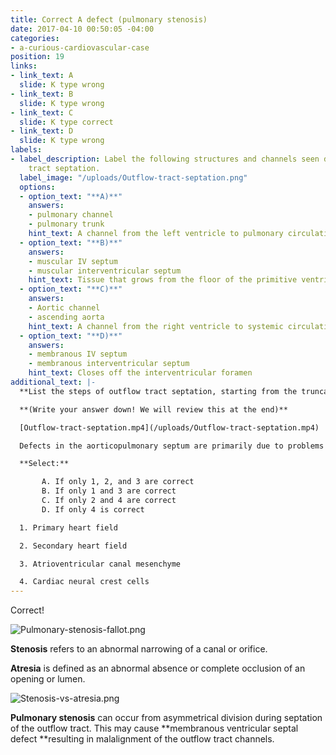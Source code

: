 ```yaml
---
title: Correct A defect (pulmonary stenosis)
date: 2017-04-10 00:50:05 -04:00
categories:
- a-curious-cardiovascular-case
position: 19
links:
- link_text: A
  slide: K type wrong
- link_text: B
  slide: K type wrong
- link_text: C
  slide: K type correct
- link_text: D
  slide: K type wrong
labels:
- label_description: Label the following structures and channels seen during outflow
    tract septation.
  label_image: "/uploads/Outflow-tract-septation.png"
  options:
  - option_text: "**A)**"
    answers:
    - pulmonary channel
    - pulmonary trunk
    hint_text: A channel from the left ventricle to pulmonary circulation
  - option_text: "**B)**"
    answers:
    - muscular IV septum
    - muscular interventricular septum
    hint_text: Tissue that grows from the floor of the primitive ventricle
  - option_text: "**C)**"
    answers:
    - Aortic channel
    - ascending aorta
    hint_text: A channel from the right ventricle to systemic circulation
  - option_text: "**D)**"
    answers:
    - membranous IV septum
    - membranous interventricular septum
    hint_text: Closes off the interventricular foramen
additional_text: |-
  **List the steps of outflow tract septation, starting from the truncal ridges (cushions) and ending with a complete interventricular septum.**

  **(Write your answer down! We will review this at the end)**

  [Outflow-tract-septation.mp4](/uploads/Outflow-tract-septation.mp4)

  Defects in the aorticopulmonary septum are primarily due to problems with which of the following?

  **Select:**

       A. If only 1, 2, and 3 are correct
       B. If only 1 and 3 are correct
       C. If only 2 and 4 are correct
       D. If only 4 is correct

  1. Primary heart field

  2. Secondary heart field

  3. Atrioventricular canal mesenchyme

  4. Cardiac neural crest cells
---
```


Correct!

![Pulmonary-stenosis-fallot.png](/uploads/Pulmonary-stenosis-fallot.png)

**Stenosis** refers to an abnormal narrowing of a canal or orifice.

**Atresia** is defined as an abnormal absence or complete occlusion of an opening or lumen.

![Stenosis-vs-atresia.png](/uploads/Stenosis-vs-atresia.png)

**Pulmonary stenosis** can occur from asymmetrical division during septation of the outflow tract. This may cause **membranous ventricular septal defect **resulting in malalignment of the outflow tract channels.
